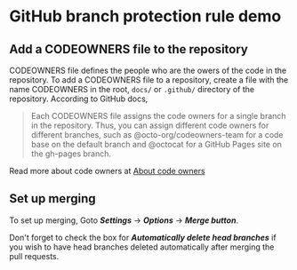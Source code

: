 # GitHub branch protection rule demo

## Add a CODEOWNERS file to the repository

CODEOWNERS file defines the people who are the owers of the code in the repository. To add a CODEOWNERS file to a repository, create a file with the name CODEOWNERS in the root, `docs/` or `.github/` directory of the repository. According to GitHub docs,

> Each CODEOWNERS file assigns the code owners for a single branch in the repository. Thus, you can assign different code owners for different branches, such as @octo-org/codeowners-team for a code base on the default branch and @octocat for a GitHub Pages site on the gh-pages branch.

Read more about code owners at [About code owners](https://docs.github.com/en/repositories/managing-your-repositorys-settings-and-features/customizing-your-repository/about-code-owners)

## Set up merging

To set up merging, Goto **_Settings_** -> **_Options_** -> **_Merge button_**.

Don't forget to check the box for **_Automatically delete head branches_** if you wish to have head branches deleted automatically after merging the pull requests.
